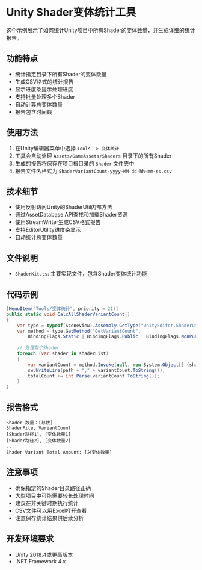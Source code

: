 # Unity Shader变体统计工具

这个示例展示了如何统计Unity项目中所有Shader的变体数量，并生成详细的统计报告。

## 功能特点

- 统计指定目录下所有Shader的变体数量
- 生成CSV格式的统计报告
- 显示进度条提示处理进度
- 支持批量处理多个Shader
- 自动计算总变体数量
- 报告包含时间戳

## 使用方法

1. 在Unity编辑器菜单中选择 `Tools -> 变体统计`
2. 工具会自动处理 `Assets/GameAssets/Shaders` 目录下的所有Shader
3. 生成的报告将保存在项目根目录的 `Shader` 文件夹中
4. 报告文件名格式为 `ShaderVariantCount-yyyy-MM-dd-hh-mm-ss.csv`

## 技术细节

- 使用反射访问Unity的ShaderUtil内部方法
- 通过AssetDatabase API查找和加载Shader资源
- 使用StreamWriter生成CSV格式报告
- 支持EditorUtility进度条显示
- 自动统计总变体数量

## 文件说明

- `ShaderKit.cs`: 主要实现文件，包含Shader变体统计功能

## 代码示例

```csharp
[MenuItem("Tools/变体统计", priority = 21)]
public static void CalcAllShaderVariantCount()
{
    var type = typeof(SceneView).Assembly.GetType("UnityEditor.ShaderUtil");
    var method = type.GetMethod("GetVariantCount",
        BindingFlags.Static | BindingFlags.Public | BindingFlags.NonPublic);
    
    // 处理每个Shader
    foreach (var shader in shaderList)
    {
        var variantCount = method.Invoke(null, new System.Object[] {shader, true});
        sw.WriteLine(path + "," + variantCount.ToString());
        totalCount += int.Parse(variantCount.ToString());
    }
}
```

## 报告格式

```csv
Shader 数量：[总数]
ShaderFile, VariantCount
[Shader路径1], [变体数量1]
[Shader路径2], [变体数量2]
...
Shader Variant Total Amount: [总变体数量]
```

## 注意事项

- 确保指定的Shader目录路径正确
- 大型项目中可能需要较长处理时间
- 建议在非关键时期执行统计
- CSV文件可以用Excel打开查看
- 注意保存统计结果供后续分析

## 开发环境要求

- Unity 2018.4或更高版本
- .NET Framework 4.x 